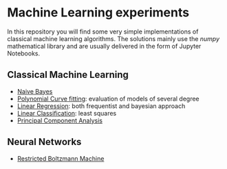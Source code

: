# Machine Learning experiments
In this repository you will find some very simple implementations of classical machine learning algorithms.
The solutions mainly use the *numpy* mathematical library and are usually delivered in the form of Jupyter Notebooks.

## Classical Machine Learning
* [Naive Bayes](./Naive_Bayes.ipynb )
* [Polynomial Curve fitting](./Polynomial_Curve_Fitting.ipynb): evaluation of models of several degree
* [Linear Regression](./Linear_Regression.ipynb): both frequentist and bayesian approach
* [Linear Classification](./Linear_Classification.ipynb): least squares
* [Principal Component Analysis](./Principal_Component_Analysis.ipynb)


## Neural Networks
* [Restricted Boltzmann Machine](./Restricted_Boltzmann_machine.ipynb)
